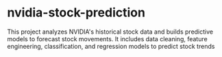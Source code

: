 # nvidia-stock-prediction
This project analyzes NVIDIA's historical stock data and builds predictive models to forecast stock movements. It includes data cleaning, feature engineering, classification, and regression models to predict stock trends
